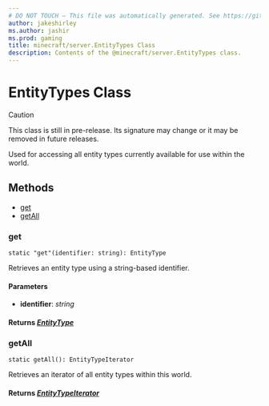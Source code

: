 ```yaml
---
# DO NOT TOUCH — This file was automatically generated. See https://github.com/mojang/minecraftapidocsgenerator to modify descriptions, examples, etc.
author: jakeshirley
ms.author: jashir
ms.prod: gaming
title: minecraft/server.EntityTypes Class
description: Contents of the @minecraft/server.EntityTypes class.
---
```

# EntityTypes Class

> [!CAUTION]
> This class is still in pre-release.  Its signature may change or it may be removed in future releases.

Used for accessing all entity types currently available for use within the world.

## Methods
- [get](#get)
- [getAll](#getall)

### **get**
`
static "get"(identifier: string): EntityType
`

Retrieves an entity type using a string-based identifier.

#### **Parameters**
- **identifier**: *string*

#### **Returns** [*EntityType*](EntityType.md)

### **getAll**
`
static getAll(): EntityTypeIterator
`

Retrieves an iterator of all entity types within this world.

#### **Returns** [*EntityTypeIterator*](EntityTypeIterator.md)
